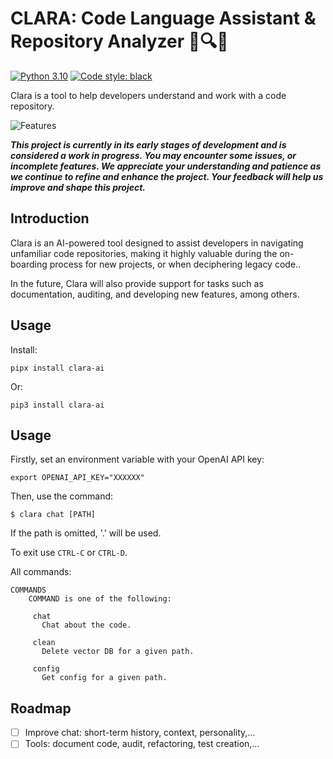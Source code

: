CLARA: Code Language Assistant & Repository Analyzer 📜🔍🤖
========================================================

[![Python 3.10](https://img.shields.io/badge/python-3.10-blue.svg)](https://www.python.org/downloads/release/python-3100/)
[![Code style: black](https://img.shields.io/badge/code%20style-black-000000.svg)](https://github.com/ambv/black)

Clara is a tool to help developers understand and work with a code repository.

![Features](https://github.com/SeednapseAI/clara/raw/master/images/screenshot.png)

***This project is currently in its early stages of development and is considered a work in progress. You may encounter some issues, or incomplete features. We appreciate your understanding and patience as we continue to refine and enhance the project. Your feedback will help us improve and shape this project.***

## Introduction

Clara is an AI-powered tool designed to assist developers in navigating unfamiliar code repositories, making it highly valuable during the on-boarding process for new projects, or when deciphering legacy code..

In the future, Clara will also provide support for tasks such as documentation, auditing, and developing new features, among others.

## Usage

Install:

```
pipx install clara-ai
```

Or:

```
pip3 install clara-ai
```

## Usage

Firstly, set an environment variable with your OpenAI API key:

```
export OPENAI_API_KEY="XXXXXX"
```

Then, use the command:

```
$ clara chat [PATH]
```

If the path is omitted, '.' will be used.

To exit use `CTRL-C` or `CTRL-D`.

All commands:

```
COMMANDS
    COMMAND is one of the following:

     chat
       Chat about the code.

     clean
       Delete vector DB for a given path.

     config
       Get config for a given path.
```

## Roadmap

- [ ] Improve chat: short-term history, context, personality,...
- [ ] Tools: document code, audit, refactoring, test creation,...

